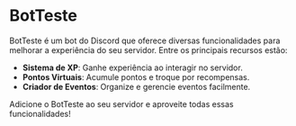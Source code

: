 # BotTeste

BotTeste é um bot do Discord que oferece diversas funcionalidades para melhorar a experiência do seu servidor. Entre os principais recursos estão:

- **Sistema de XP**: Ganhe experiência ao interagir no servidor.
- **Pontos Virtuais**: Acumule pontos e troque por recompensas.
- **Criador de Eventos**: Organize e gerencie eventos facilmente.

Adicione o BotTeste ao seu servidor e aproveite todas essas funcionalidades!